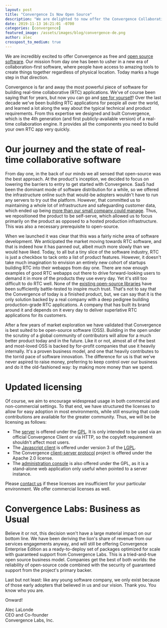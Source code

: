 ```yaml
---
layout: post
title: "Convergence Is Now Open Source"
description: "We are delighted to now offer the Convergence Collaboration Engine as free and open source software. Here we discuss our journey and what this change means going forward."
date: 2019-11-13 16:21:01 -0700
categories: [convergence]
featured_image: /assets/images/blog/convergence-de.png
author: alec
crosspost_to_medium: true
---
```

We are incredibly excited to offer Convergence as free and [open source software](https://github.com/convergencelabs).  Our mission from day one has been to usher in a new era of collaboration-first software, where people have access to amazing tools to create things together regardless of physical location.  Today marks a huge step in that direction.

Convergence is far and away the most powerful piece of software for building real-time collaborative (RTC) applications.  We've of course been saying that for years, but now you can go and [see for yourself](https://github.com/convergencelabs)!  Over the last decade we've been building RTC applications for people all over the world, and learned a lot along the way about the typical technical and product requirements.  From this expertise we designed and built Convergence, which is the 4th generation (and first publicly-available version) of a real-time collaboration engine.  It provides all the components you need to build your own RTC app very quickly.

# Our journey and the state of real-time collaborative software

From day one, in the back of our minds we all sensed that open-source was the best approach.  At the product's inception, we decided to focus on lowering the barriers to entry to get started with Convergence.  SaaS had been the dominant mode of software distribution for a while, so we offered the infrastructure online such that would-be adopters wouldn't have to run any servers to try out the platform.  However, that committed us to maintaining a whole lot of infrastructure and safeguarding customer data, which ended up being [more than our small company could manage](/blog/2019/04/convergence-development-edition/).  Thus, we repositioned the product to be self-serve, which allowed us to focus primarily on the product as opposed to a hosted production infrastructure.  This was also a necessary prerequisite to open-source.

When we launched it was clear that this was a fairly niche area of software development.  We anticipated the market moving towards RTC software, and that is indeed how it has panned out, albeit much more slowly than we would have liked.  Today, to all but a tiny slice of the software industry, RTC is just a checkbox to tack onto a list of product features.  However, it doesn't take much imagination to envision an entirely new cohort of startups building RTC into their webapps from day one.  There are now enough examples of good RTC webapps out there to drive forward-looking users to demand it in more of the products they use every day.  Yet it's still too difficult to do RTC well. None of the [existing open-source libraries](https://convergencelabs.com/realtime-collaboration-technology-guide/) have been sufficiently battle-tested to inspire much trust.  That's not to say that the Convergence of today is a finished product, but, we can say that it is the only solution backed by a real company with a deep pedigree building production-grade RTC applications.  A company that has built its brand around it and depends on it every day to deliver superlative RTC applications for its customers.  

After a few years of market exploration we have validated that Convergence is best suited to be open-source software (OSS).  Building in the open under the scrutiny of a global community of contributors will allow for a much better product today and in the future. Like it or not, almost all of the best and most-loved OSS is backed by for-profit companies that use it heavily internally.  It's a proven business model, and one that heavily contributes to the torrid pace of software innovation.  The difference for us is that we've never aspired to raise money, preferring to keep control over our business and do it the old-fashioned way: by making more money than we spend. 

# Updated licensing

Of course, we aim to encourage widespread usage in both commercial and non-commercial settings. To that end, we have structured the licenses to allow for easy adoption in most environments, while still ensuring that code contributions are available for the greater community. Thus, we will be be licensing as follows:

- The [server](https://github.com/convergencelabs/convergence-server) is offered under the [GPL](https://www.gnu.org/licenses/gpl-3.0.en.html). It is only intended to be used via an official Convergence Client or via HTTP, so the copyleft requirement shouldn't affect most users.
- The [Javascript client](https://github.com/convergencelabs/convergence-client-javascript) is offered under version 3 of the [LGPL](https://www.gnu.org/licenses/lgpl-3.0.html).
- The Convergence [client-server protocol](https://github.com/convergencelabs/convergence-proto) project is offered under the Apache 2.0 license.
- The [administration console](https://github.com/convergencelabs/convergence-admin-console) is also offered under the GPL, as it is a stand-alone web application only useful when pointed to a server instance.

Please [contact us](sales@convergencelabs.com) if these licenses are insufficient for your particular environment.  We offer commercial licenses as well.

# Convergence Labs: Business as Usual

Believe it or not, this decision won't have a large material impact on our bottom line.  We have been deriving the lion's share of revenue from our services engagements anyway, and will still be offering Convergence Enterprise Edition as a ready-to-deploy set of packages optimized for scale with guaranteed support from Convergence Labs.  This is a tried-and-true open source business model.  Companies get the best of both worlds: the reliability of open-source code combined with the security of guaranteed support from the project's primary backer. 

Last but not least: like any young software company, we only exist because of those early adopters that believed in us and our vision.  Thank you.  You know who you are.

Onward!

Alec LaLonde<br>
CEO and Co-founder<br>
Convergence Labs, Inc.